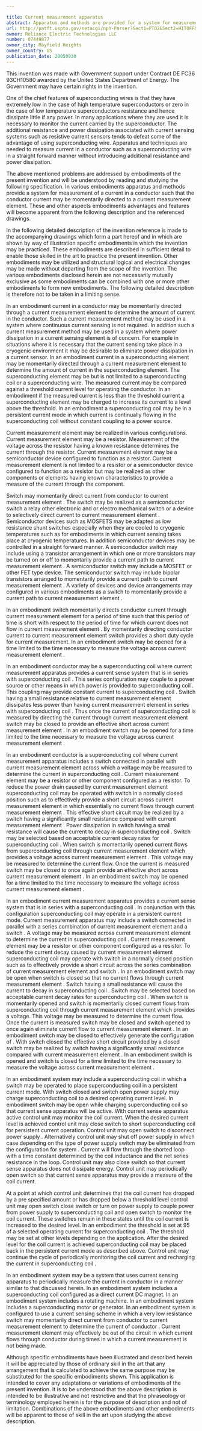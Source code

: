 ```yaml
---

title: Current measurement apparatus
abstract: Apparatus and methods are provided for a system for measurement of a current in a conductor such that the conductor current may be momentarily directed to a current measurement element in order to maintain proper current without significantly increasing an amount of power dissipation attributable to the current measurement element or adding resistance to assist in current measurement. The apparatus and methods described herein are useful in superconducting circuits where it is necessary to monitor current carried by the superconducting elements while minimizing the effects of power dissipation attributable to the current measurement element.
url: http://patft.uspto.gov/netacgi/nph-Parser?Sect1=PTO2&Sect2=HITOFF&p=1&u=%2Fnetahtml%2FPTO%2Fsearch-adv.htm&r=1&f=G&l=50&d=PALL&S1=07449877&OS=07449877&RS=07449877
owner: Reliance Electric Technologies LLC
number: 07449877
owner_city: Mayfield Heights
owner_country: US
publication_date: 20050930
---
```

This invention was made with Government support under Contract DE FC36 93CH10580 awarded by the United States Department of Energy. The Government may have certain rights in the invention.

One of the chief features of superconducting wires is that they have extremely low in the case of high temperature superconductors or zero in the case of low temperature superconductors resistance and hence dissipate little if any power. In many applications where they are used it is necessary to monitor the current carried by the superconductor. The additional resistance and power dissipation associated with current sensing systems such as resistive current sensors tends to defeat some of the advantage of using superconducting wire. Apparatus and techniques are needed to measure current in a conductor such as a superconducting wire in a straight forward manner without introducing additional resistance and power dissipation.

The above mentioned problems are addressed by embodiments of the present invention and will be understood by reading and studying the following specification. In various embodiments apparatus and methods provide a system for measurement of a current in a conductor such that the conductor current may be momentarily directed to a current measurement element. These and other aspects embodiments advantages and features will become apparent from the following description and the referenced drawings.

In the following detailed description of the invention reference is made to the accompanying drawings which form a part hereof and in which are shown by way of illustration specific embodiments in which the invention may be practiced. These embodiments are described in sufficient detail to enable those skilled in the art to practice the present invention. Other embodiments may be utilized and structural logical and electrical changes may be made without departing from the scope of the invention. The various embodiments disclosed herein are not necessarily mutually exclusive as some embodiments can be combined with one or more other embodiments to form new embodiments. The following detailed description is therefore not to be taken in a limiting sense.

In an embodiment current in a conductor may be momentarily directed through a current measurement element to determine the amount of current in the conductor. Such a current measurement method may be used in a system where continuous current sensing is not required. In addition such a current measurement method may be used in a system where power dissipation in a current sensing element is of concern. For example in situations where it is necessary that the current sensing take place in a cryogenic environment it may be desirable to eliminate power dissipation in a current sensor. In an embodiment current in a superconducting element may be momentarily directed through a current measurement element to determine the amount of current in the superconducting element. The superconducting element may be but is not limited to a superconducting coil or a superconducting wire. The measured current may be compared against a threshold current level for operating the conductor. In an embodiment if the measured current is less than the threshold current a superconducting element may be charged to increase its current to a level above the threshold. In an embodiment a superconducting coil may be in a persistent current mode in which current is continually flowing in the superconducting coil without constant coupling to a power source.

Current measurement element may be realized in various configurations. Current measurement element may be a resistor. Measurement of the voltage across the resistor having a known resistance determines the current through the resistor. Current measurement element may be a semiconductor device configured to function as a resistor. Current measurement element is not limited to a resistor or a semiconductor device configured to function as a resistor but may be realized as other components or elements having known characteristics to provide a measure of the current through the component.

Switch may momentarily direct current from conductor to current measurement element . The switch may be realized as a semiconductor switch a relay other electronic and or electro mechanical switch or a device to selectively direct current to current measurement element . Semiconductor devices such as MOSFETS may be adapted as low resistance shunt switches especially when they are cooled to cryogenic temperatures such as for embodiments in which current sensing takes place at cryogenic temperatures. In addition semiconductor devices may be controlled in a straight forward manner. A semiconductor switch may include using a transistor arrangement in which one or more transistors may be turned on or off to momentarily provide a current path to current measurement element . A semiconductor switch may include a MOSFET or other FET type device. The semiconductor switch may include bipolar transistors arranged to momentarily provide a current path to current measurement element . A variety of devices and device arrangements may configured in various embodiments as a switch to momentarily provide a current path to current measurement element .

In an embodiment switch momentarily directs conductor current through current measurement element for a period of time such that this period of time is short with respect to the period of time for which current does not flow in current measurement element . By momentarily directing conductor current to current measurement element switch provides a short duty cycle for current measurement. In an embodiment switch may be opened for a time limited to the time necessary to measure the voltage across current measurement element .

In an embodiment conductor may be a superconducting coil where current measurement apparatus provides a current sense system that is in series with superconducting coil . This series configuration may couple to a power source or other means in which power is provided to superconducting coil . This coupling may provide constant current to superconducting coil . Switch having a small resistance relative to current measurement element dissipates less power than having current measurement element in series with superconducting coil . Thus once the current of superconducting coil is measured by directing the current through current measurement element switch may be closed to provide an effective short across current measurement element . In an embodiment switch may be opened for a time limited to the time necessary to measure the voltage across current measurement element .

In an embodiment conductor is a superconducting coil where current measurement apparatus includes a switch connected in parallel with current measurement element across which a voltage may be measured to determine the current in superconducting coil . Current measurement element may be a resistor or other component configured as a resistor. To reduce the power drain caused by current measurement element superconducting coil may be operated with switch in a normally closed position such as to effectively provide a short circuit across current measurement element in which essentially no current flows through current measurement element . This effective short circuit may be realized by a switch having a significantly small resistance compared with current measurement element . Power dissipation in switch having a small resistance will cause the current to decay in superconducting coil . Switch may be selected based on acceptable current decay rates for superconducting coil . When switch is momentarily opened current flows from superconducting coil through current measurement element which provides a voltage across current measurement element . This voltage may be measured to determine the current flow. Once the current is measured switch may be closed to once again provide an effective short across current measurement element . In an embodiment switch may be opened for a time limited to the time necessary to measure the voltage across current measurement element .

In an embodiment current measurement apparatus provides a current sense system that is in series with a superconducting coil . In conjunction with this configuration superconducting coil may operate in a persistent current mode. Current measurement apparatus may include a switch connected in parallel with a series combination of current measurement element and a switch . A voltage may be measured across current measurement element to determine the current in superconducting coil . Current measurement element may be a resistor or other component configured as a resistor. To reduce the current decay caused by current measurement element superconducting coil may operate with switch in a normally closed position such as to effectively provide a short circuit across the series combination of current measurement element and switch . In an embodiment switch may be open when switch is closed so that no current flows through current measurement element . Switch having a small resistance will cause the current to decay in superconducting coil . Switch may be selected based on acceptable current decay rates for superconducting coil . When switch is momentarily opened and switch is momentarily closed current flows from superconducting coil through current measurement element which provides a voltage. This voltage may be measured to determine the current flow. Once the current is measured switch may be closed and switch opened to once again eliminate current flow to current measurement element . In an embodiment switch may be closed to effectively generate the configuration of . With switch closed the effective short circuit provided by a closed switch may be realized by switch having a significantly small resistance compared with current measurement element . In an embodiment switch is opened and switch is closed for a time limited to the time necessary to measure the voltage across current measurement element .

In an embodiment system may include a superconducting coil in which a switch may be operated to place superconducting coil in a persistent current mode. With switch closed and switch open power supply may charge superconducting coil to a desired operating current level. In embodiment switch may be open while charging superconducting coil so that current sense apparatus will be active. With current sense apparatus active control unit may monitor the coil current. When the desired current level is achieved control unit may close switch to short superconducting coil for persistent current operation. Control unit may open switch to disconnect power supply . Alternatively control unit may shut off power supply in which case depending on the type of power supply switch may be eliminated from the configuration for system . Current will flow through the shorted loop with a time constant determined by the coil inductance and the net series resistance in the loop. Control unit may also close switch so that current sense apparatus does not dissipate energy. Control unit may periodically open switch so that current sense apparatus may provide a measure of the coil current.

At a point at which control unit determines that the coil current has dropped by a pre specified amount or has dropped below a threshold level control unit may open switch close switch or turn on power supply to couple power from power supply to superconducting coil and open switch to monitor the coil current. These switches remain in these states until the coil current is increased to the desired level. In an embodiment the threshold is set at 95 of a selected operating current for superconducting coil . The threshold may be set at other levels depending on the application. After the desired level for the coil current is achieved superconducting coil may be placed back in the persistent current mode as described above. Control unit may continue the cycle of periodically monitoring the coil current and recharging the current in superconducting coil .

In an embodiment system may be a system that uses current sensing apparatus to periodically measure the current in conductor in a manner similar to that discussed herein. In an embodiment system includes a superconducting coil configured as a direct current DC magnet. In an embodiment system includes a rotating machine. In an embodiment system includes a superconducting motor or generator. In an embodiment system is configured to use a current sensing scheme in which a very low resistance switch may momentarily direct current from conductor to current measurement element to determine the current of conductor . Current measurement element may effectively be out of the circuit in which current flows through conductor during times in which a current measurement is not being made.

Although specific embodiments have been illustrated and described herein it will be appreciated by those of ordinary skill in the art that any arrangement that is calculated to achieve the same purpose may be substituted for the specific embodiments shown. This application is intended to cover any adaptations or variations of embodiments of the present invention. It is to be understood that the above description is intended to be illustrative and not restrictive and that the phraseology or terminology employed herein is for the purpose of description and not of limitation. Combinations of the above embodiments and other embodiments will be apparent to those of skill in the art upon studying the above description.

